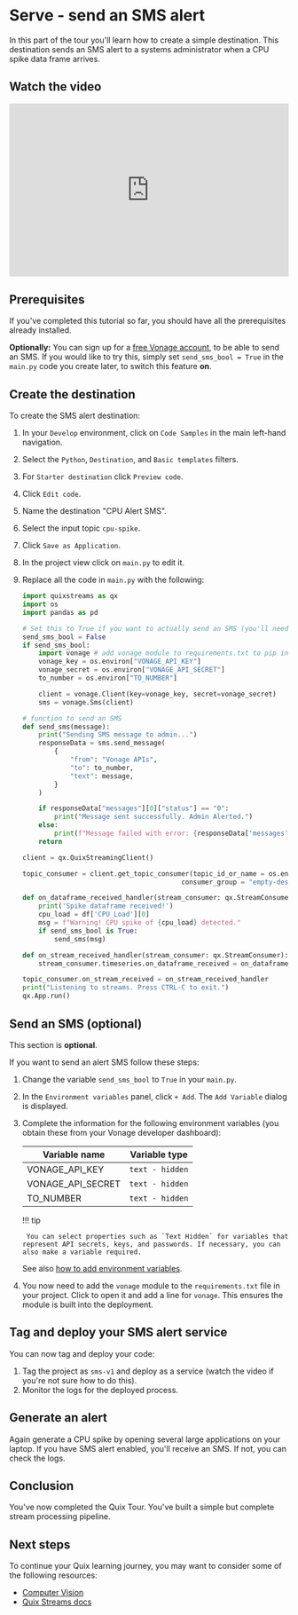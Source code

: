 # Serve - send an SMS alert

In this part of the tour you'll learn how to create a simple destination. This destination sends an SMS alert to a systems administrator when a CPU spike data frame arrives.

## Watch the video

<div style="position: relative; padding-bottom: 61.87845303867403%; height: 0;"><iframe src="https://www.loom.com/embed/940b085f130847fb8893e885907b1f4a?sid=6359001c-9f17-4e1e-b8a9-7ecd2d2f20db" frameborder="0" webkitallowfullscreen mozallowfullscreen allowfullscreen style="position: absolute; top: 0; left: 0; width: 100%; height: 100%;"></iframe></div>

## Prerequisites

If you've completed this tutorial so far, you should have all the prerequisites already installed.

**Optionally:** You can sign up for a [free Vonage account](https://developer.vonage.com/sign-up), to be able to send an SMS. If you would like to try this, simply set `send_sms_bool = True` in the `main.py` code you create later, to switch this feature **on**.

## Create the destination

To create the SMS alert destination:

1. In your `Develop` environment, click on `Code Samples` in the main left-hand navigation. 
2. Select the `Python`, `Destination`, and `Basic templates` filters.
3. For `Starter destination` click `Preview code`.
4. Click `Edit code`.
5. Name the destination "CPU Alert SMS".
6. Select the input topic `cpu-spike`.
7. Click `Save as Application`.
8. In the project view click on `main.py` to edit it.
9. Replace all the code in `main.py` with the following:

    ```python
    import quixstreams as qx
    import os
    import pandas as pd

    # Set this to True if you want to actually send an SMS (you'll need a free Vonage account)
    send_sms_bool = False 
    if send_sms_bool:
        import vonage # add vonage module to requirements.txt to pip install it
        vonage_key = os.environ["VONAGE_API_KEY"]
        vonage_secret = os.environ["VONAGE_API_SECRET"]
        to_number = os.environ["TO_NUMBER"]

        client = vonage.Client(key=vonage_key, secret=vonage_secret)
        sms = vonage.Sms(client)

    # function to send an SMS
    def send_sms(message):
        print("Sending SMS message to admin...")
        responseData = sms.send_message(
            {
                "from": "Vonage APIs",
                "to": to_number,
                "text": message,
            }
        )

        if responseData["messages"][0]["status"] == "0":
            print("Message sent successfully. Admin Alerted.")
        else:
            print(f"Message failed with error: {responseData['messages'][0]['error-text']}")
        return

    client = qx.QuixStreamingClient()

    topic_consumer = client.get_topic_consumer(topic_id_or_name = os.environ["input"],
                                            consumer_group = "empty-destination")

    def on_dataframe_received_handler(stream_consumer: qx.StreamConsumer, df: pd.DataFrame):
        print('Spike dataframe received!')
        cpu_load = df['CPU_Load'][0]
        msg = f"Warning! CPU spike of {cpu_load} detected."
        if send_sms_bool is True:
            send_sms(msg)

    def on_stream_received_handler(stream_consumer: qx.StreamConsumer):
        stream_consumer.timeseries.on_dataframe_received = on_dataframe_received_handler

    topic_consumer.on_stream_received = on_stream_received_handler
    print("Listening to streams. Press CTRL-C to exit.")
    qx.App.run()
    ```

## Send an SMS (optional)

This section is **optional**. 

If you want to send an alert SMS follow these steps:

1. Change the variable `send_sms_bool` to `True` in your `main.py`.
2. In the `Environment variables` panel, click `+ Add`. The `Add Variable` dialog is displayed. 
3. Complete the information for the following environment variables (you obtain these from your Vonage developer dashboard):

    | Variable name | Variable type |
    |----|----|
    | VONAGE_API_KEY | `text - hidden` |
    | VONAGE_API_SECRET | `text - hidden` |
    | TO_NUMBER | `text - hidden` |
    
    !!! tip

        You can select properties such as `Text Hidden` for variables that represent API secrets, keys, and passwords. If necessary, you can also make a variable required.
            
    See also [how to add environment variables](../../deploy/environment-variables.md).

4. You now need to add the `vonage` module to the `requirements.txt` file in your project. Click to open it and add a line for `vonage`. This ensures the module is built into the deployment.

## Tag and deploy your SMS alert service

You can now tag and deploy your code:

1. Tag the project as `sms-v1` and deploy as a service (watch the video if you're not sure how to do this).
2. Monitor the logs for the deployed process.

## Generate an alert

Again generate a CPU spike by opening several large applications on your laptop. If you have SMS alert enabled, you'll receive an SMS. If not, you can check the logs.

## Conclusion

You've now completed the Quix Tour. You've built a simple but complete stream processing pipeline. 

## Next steps

To continue your Quix learning journey, you may want to consider some of the following resources:

* [Computer Vision](../../tutorials/computer-vision/index.md)
* [Quix Streams docs](../../client-library-intro.md)
